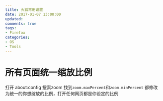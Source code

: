 ```yaml
---
title: 火狐常用设置
date: 2017-01-07 13:00:00
updated:
comments: true
tags:
- Firefox
categories:
- OS
- Tools
---
```


# 所有页面统一缩放比例

打开 about:config 搜索zoom 找到`zoom.maxPercent`和`zoom.minPercent` 都修改为统一的你想绽放的比例，打开任何网页都是你设定的比例
<!--more-->
